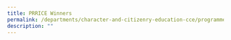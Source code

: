```yaml
---
title: PRRICE Winners
permalink: /departments/character-and-citizenry-education-cce/programmes/prrice-winners/
description: ""
---
```

